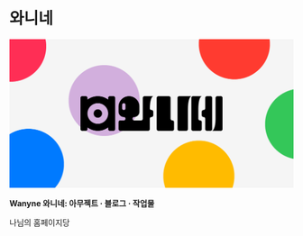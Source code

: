 # 와니네

<a href="https://wany.io"><img src="https://raw.githubusercontent.com/wnynya/Wanyne/main/src/public/resources/pages/root-og-image.png"></a>

**Wanyne 와니네: 아무젝트 · 블로그 · 작업물**

나님의 홈페이지당

